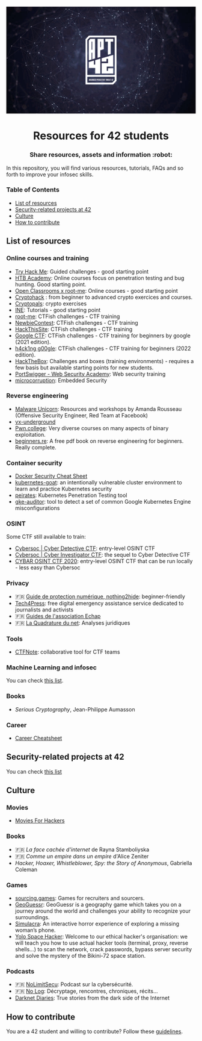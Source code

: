 <p align="center">
  <img src="assets/apt42_banner.png" alt="APT42 logo" />
</p>

<h1 align="center">
  Resources for 42 students
</h1>
<h3 align="center">
  Share resources, assets and information :robot:
</h3>

In this repository, you will find various resources, tutorials, FAQs and so forth to improve your infosec skills.

### Table of Contents

- [List of resources](#list-of-resources)
- [Security-related projects at 42](#security-related-projects-at-42)
- [Culture](#culture)
- [How to contribute](#how-to-contribute)

## List of resources

### Online courses and training

- [Try Hack Me](https://tryhackme.com/): Guided challenges - good starting point
- [HTB Academy](https://academy.hackthebox.eu/): Online courses focus on penetration testing and bug hunting. Good starting point.
- [Open Classrooms x root-me](https://blog.openclassrooms.com/2022/08/24/cybersecurite-offensive-sexercer-avec-root-me-et-openclassrooms/): Online courses - good starting point
- [Cryptohack](https://cryptohack.org/) : from beginner to advanced crypto exercices and courses.
- [Cryptopals](https://cryptopals.com/): crypto exercises
- [INE](https://my.ine.com/): Tutorials - good starting point
- [root-me](https://www.root-me.org/): CTFish challenges - CTF training
- [NewbieContest](https://www.newbiecontest.org/): CTFish challenges - CTF training
- [HackThisSite](https://www.hackthissite.org/): CTFish challenges - CTF training
- [Google CTF](https://capturetheflag.withgoogle.com/): CTFish challenges - CTF training for beginners by google (2021 edition).
- [h4ck1ng g00gle](https://h4ck1ng.google/): CTFish challenges - CTF training for beginners (2022 edition).
- [HackTheBox](https://www.hackthebox.eu/): Challenges and boxes (training environments) - requires a few basis but available starting points for new students.
- [PortSwigger - Web Security Academy](https://portswigger.net/web-security): Web security training
- [microcorruption](https://microcorruption.com/login): Embedded Security

### Reverse engineering

- [Malware Unicorn](https://malwareunicorn.org/): Resources and workshops by Amanda Rousseau (Offensive Security Engineer, Red Team at Facebook)
- [vx-underground](https://vx-underground.org/)
- [Pwn.college](https://pwn.college/): Very diverse courses on many aspects of binary exploitation.
- [beginners.re](https://beginners.re/): A free pdf book on reverse engineering for beginners. Really complete.

### Container security

- [Docker Security Cheat Sheet](https://cheatsheetseries.owasp.org/cheatsheets/Docker_Security_Cheat_Sheet.html)
- [kubernetes-goat](https://github.com/madhuakula/kubernetes-goat): an intentionally vulnerable cluster environment to learn and practice Kubernetes security
- [peirates](https://github.com/inguardians/peirates): Kubernetes Penetration Testing tool
- [gke-auditor](https://github.com/google/gke-auditor): tool to detect a set of common Google Kubernetes Engine misconfigurations

### OSINT

Some CTF still available to train:

- [Cybersoc | Cyber Detective CTF](https://ctf.cybersoc.wales/): entry-level OSINT CTF
- [Cybersoc | Cyber Investigator CTF](https://investigator.cybersoc.wales/): the sequel to Cyber Detective CTF
- [CYBAR OSINT CTF 2020](https://github.com/cybar-party/cybar-osint-ctf-2020): entry-level OSINT CTF that can be run locally - less easy than Cybersoc

### Privacy

- :fr: [Guide de protection numérique, nothing2hide](https://nothing2hide.org/fr/guide-de-protection-numerique/): beginner-friendly
- [Tech4Press](https://tech4press.org/en/): free digital emergency assistance service dedicated to journalists and activists
- :fr: [Guides de l'association Echap](https://echap.eu.org/ressources/)
- :fr: [La Quadrature du net](https://www.laquadrature.net/): Analyses juridiques

### Tools

- [CTFNote](https://github.com/TFNS/CTFNote): collaborative tool for CTF teams

### Machine Learning and infosec

You can check [this list](ml_for_infosec.md).

### Books

- *Serious Cryptography*, Jean-Philippe Aumasson

### Career

- [Career Cheatsheet](https://trailofbits.github.io/ctf/intro/careers.html)

## Security-related projects at 42

You can check [this list](projects_at_42.md)

## Culture

### Movies

- [Movies For Hackers](https://github.com/k4m4/movies-for-hackers)

### Books

- :fr: *La face cachée d'internet* de Rayna Stamboliyska
- :fr: *Comme un empire dans un empire* d'Alice Zeniter
- *Hacker, Hoaxer, Whistleblower, Spy: the Story of Anonymous*, Gabriella Coleman

### Games

- [sourcing.games](https://sourcing.games/): Games for recruiters and sourcers.
- [GeoGuessr](https://www.geoguessr.com/): GeoGuessr is a geography game which takes you on a journey around the world and challenges your ability to recognize your surroundings.
- [Simulacra](https://store.steampowered.com/app/712730/SIMULACRA/): An interactive horror experience of exploring a missing woman’s phone.
- [Yolo Space Hacker](https://store.steampowered.com/app/1341450/Yolo_Space_Hacker/): Welcome to our ethical hacker's organisation: we will teach you how to use actual hacker tools (terminal, proxy, reverse shells...) to scan the network, crack passwords, bypass server security and solve the mystery of the Bikini-72 space station.

### Podcasts

- :fr: [NoLimitSecu](https://www.nolimitsecu.fr/): Podcast sur la cybersécurité.
- :fr: [No Log](https://shows.acast.com/no-log): Décryptage, rencontres, chroniques, récits...
- [Darknet Diaries](https://darknetdiaries.com/): True stories from the dark side of the Internet


## How to contribute

You are a 42 student and willing to contribute? Follow these [guidelines](CONTRIBUTING.md).
